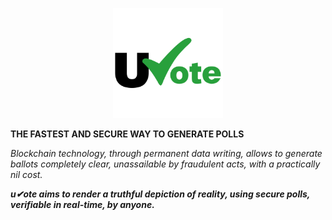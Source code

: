 <p align="center"><img src="\public\logotype\logotype-framecircle.svg" alt="logotype_centered" width='35%'></p>


**THE FASTEST AND SECURE WAY TO GENERATE POLLS**

*Blockchain technology, through permanent data writing, allows to generate ballots completely clear, unassailable by fraudulent acts, with a practically nil cost.*


***u✔ote aims to render a truthful depiction of reality, using secure polls, verifiable in real-time, by anyone.***
